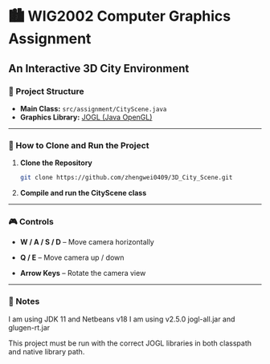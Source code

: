 # 🏙️ WIG2002 Computer Graphics Assignment

## An Interactive 3D City Environment



### 📁 Project Structure

- **Main Class:** `src/assignment/CityScene.java`  
- **Graphics Library:** [JOGL (Java OpenGL)](https://jogamp.org/jogl/www/)



---

### 🚀 How to Clone and Run the Project

1. **Clone the Repository**

   ```bash
   git clone https://github.com/zhengwei0409/3D_City_Scene.git
   ```

2. **Compile and run the CityScene class**

---


### 🎮 Controls

-   **W / A / S / D** – Move camera horizontally
    
-   **Q / E** – Move camera up / down
    
-   **Arrow Keys** – Rotate the camera view

---
### 📌 Notes
I am using JDK 11 and Netbeans v18
I am using v2.5.0 jogl-all.jar and glugen-rt.jar

This project must be run with the correct JOGL libraries in both classpath and native library path.
